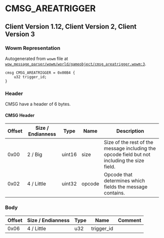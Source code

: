 # CMSG_AREATRIGGER

## Client Version 1.12, Client Version 2, Client Version 3

### Wowm Representation

Autogenerated from `wowm` file at [`wow_message_parser/wowm/world/gameobject/cmsg_areatrigger.wowm:3`](https://github.com/gtker/wow_messages/tree/main/wow_message_parser/wowm/world/gameobject/cmsg_areatrigger.wowm#L3).
```rust,ignore
cmsg CMSG_AREATRIGGER = 0x00B4 {
    u32 trigger_id;
}
```
### Header

CMSG have a header of 6 bytes.

#### CMSG Header

| Offset | Size / Endianness | Type   | Name   | Description |
| ------ | ----------------- | ------ | ------ | ----------- |
| 0x00   | 2 / Big           | uint16 | size   | Size of the rest of the message including the opcode field but not including the size field.|
| 0x02   | 4 / Little        | uint32 | opcode | Opcode that determines which fields the message contains.|

### Body

| Offset | Size / Endianness | Type | Name | Comment |
| ------ | ----------------- | ---- | ---- | ------- |
| 0x06 | 4 / Little | u32 | trigger_id |  |

